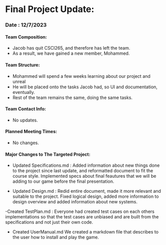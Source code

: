 # Final Project Update:

### Date : 12/7/2023

#### Team Composition:
- Jacob has quit CSCI265, and therefore has left the team.
- As a result, we have gained a new member, Mohammed.

#### Team Structure:
- Mohammed will spend a few weeks learning about our project and unreal
- He will be placed onto the tasks Jacob had, so UI and documentation, eventually.
- Rest of the team remains the same, doing the same tasks.


#### Team Contact Info:
- No updates.

#### Planned Meeting Times:
- No changes. 

#### Major Changes to The Targeted Project:
- Updated Specifications.md :
    Added information about new things done to the project since last update, and reformatted document to fit the course style.
    Implemented specs about final feautures that we will be adding to our game before the final presentation.

- Updated Design.md :
    Redid entire document, made it more relevant and suitable to the project.
    Fixed logical design, added more information to design overview and added information about new systems.

-Created TestPlan.md :
    Everyone had created test cases on each others implementations so that the test cases are unbiased and are built from the specifications and not just their own code.

- Created UserManual.md
    We created a markdown file that describes to the user how to install and play the game.
